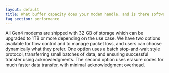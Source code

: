 ```yaml
---
layout: default
title: What buffer capacity does your modem handle, and is there software flow control to allow us to manage the data flow efficiently?
faq_section: performance
---
```


All Gen4 modems are shipped with 32 GB of storage which can be upgraded to 1TB or more depending on the use case. We have two options available for flow control and to manage packet loss, and users can choose dynamically what they prefer. One option uses a batch stop-and-wait style protocol, transferring small batches of data, and ensuring successful transfer using acknowledgments. The second option uses erasure codes for much faster data transfer, with minimal acknowledgment overhead.